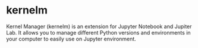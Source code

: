 # kernelm
Kernel Manager (kernelm) is an extension for Jupyter Notebook and Jupiter Lab. It allows you to manage different Python versions and environments in your computer to easily use on Jupyter environment.
